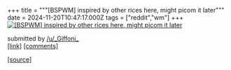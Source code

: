 +++
title = """[BSPWM] inspired by other rices here, might picom it later"""
date = 2024-11-20T10:47:17.000Z
tags = ["reddit","wm"]
+++
[![[BSPWM] inspired by other rices here, might picom it later](https://preview.redd.it/d03nje0gd12e1.jpeg?width=640&crop=smart&auto=webp&s=d2c94161d06ee1aecbd0b6056d47710fc5a08f85 "[BSPWM] inspired by other rices here, might picom it later")](https://www.reddit.com/r/unixporn/comments/1gvmqlf/bspwm_inspired_by_other_rices_here_might_picom_it/)

submitted by [/u/\_Giffoni\_](https://www.reddit.com/user/_Giffoni_)  
[\[link\]](https://i.redd.it/d03nje0gd12e1.jpeg) [\[comments\]](https://www.reddit.com/r/unixporn/comments/1gvmqlf/bspwm_inspired_by_other_rices_here_might_picom_it/)

[[source]](https://www.reddit.com/r/unixporn/comments/1gvmqlf/bspwm_inspired_by_other_rices_here_might_picom_it/)

